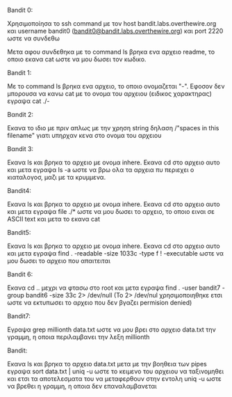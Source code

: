 Bandit 0:

Χρησιμοποίησα το ssh command με τον host bandit.labs.overthewire.org και username bandit0 (bandit0@bandit.labs.overthewire.org) και port 2220 ωστε να συνδεθω

Μετα αφου συνδεθηκα με το command ls βρηκα ενα αρχειο readme, το οποιο εκανα cat ωστε να μου δωσει τον κωδικο.  

Bandit 1:

Με το command ls βρηκα ενα αρχειο, το οποιο ονομαζεται "-". Εφοσον δεν μπορουσα να κανω cat με το ονομα του αρχειου (ειδικος χαρακτηρας) εγραψα cat ./-  

Βαndit 2:

Εκανα το ιδιο με πριν απλως με την χρηση  string δηλαση /"spaces in this filename" γιατι υπηρχαν κενα στο ονομα του αρχειου

Βαndit 3:

Εκανα ls και βρηκα το αρχειo με ονομα inhere. Εκανα cd στο αρχειο αυτο και μετα εγραψα ls -a ωστε να βρω ολα τα αρχεια πυ περιεχει ο κιαταλογοσ, μαζι με τα κρυμμενα. 

Bandit4:

Εκανα ls και βρηκα το αρχειo με ονομα inhere. Εκανα cd στο αρχειο αυτο και μετα εγραψα file ./* ωστε να μου δωσει το αρχειο, το οποιο ειναι σε ASCII text και μετα το εκανα cat

Bandit5:

Εκανα ls και βρηκα το αρχειo με ονομα inhere. Εκανα cd στο αρχειο αυτο και μετα εγραψα find . -readable -size 1033c -type f ! -executable  ωστε να μου δωσει το αρχειο που απαιτειται

Bandit 6:

Εκανα cd .. μεχρι να φτασω στο root και μετα εγραψα find . -user bandit7 -group bandit6 -size 33c 2> /dev/null (To 2> /dev/nul χρησιμοποιηθηκε ετσι ωστε να εκτυπωσει το αρχειο που δεν βγαζει permision denied)

Bandit7:

Εγραψα grep millionth data.txt ωστε να μου βρει στο αρχειο data.txt την γραμμη, η οποια περιλαμβανει την λεξη millionth 

Bandit:

Εκανα ls και βρηκα το αρχειο data.txt μετα με την βοηθεια των pipes εγραψα  sort data.txt | uniq -u ωστε τo κειμενο του αρχειου να ταξινομηθει και ετσι τα αποτελεσματα του 
να μεταφερθουν στην εντολη uniq -u ωστε να βρεθει η γραμμη, η οποια δεν επαναλαμβανεται
